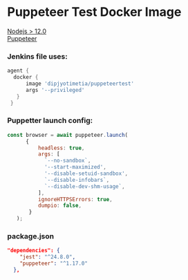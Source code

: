 # Puppeteer Test Docker Image  
[Nodejs > 12.0](https://nodejs.org/en/)  
[Puppeteer](https://github.com/GoogleChrome/puppeteer)

### Jenkins file uses:
```groovy  
agent {  
  docker {      
      image 'dipjyotimetia/puppeteertest'      
      args '--privileged'  
   }  
 }  
```   
### Puppetter launch config:
```javascript   
const browser = await puppeteer.launch(
      {
          headless: true,
          args: [
            `--no-sandbox`,
            '--start-maximized',
            '--disable-setuid-sandbox',
            `--disable-infobars`,
            `--disable-dev-shm-usage`,
          ],
          ignoreHTTPSErrors: true,
          dumpio: false,
       }
   );
```
### package.json  
```json
"dependencies": {
    "jest": "^24.8.0",
    "puppeteer": "^1.17.0"
  },
```
